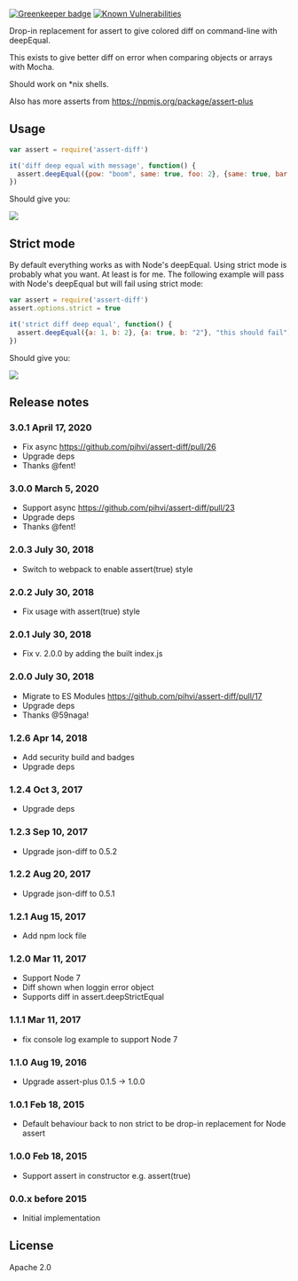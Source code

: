 [![Greenkeeper badge](https://badges.greenkeeper.io/pihvi/assert-diff.svg)](https://travis-ci.org/pihvi/assert-diff) [![Known Vulnerabilities](https://snyk.io/test/npm/assert-diff/badge.svg)](https://snyk.io/test/npm/assert-diff)

Drop-in replacement for assert to give colored diff on command-line with deepEqual.

This exists to give better diff on error when comparing objects or arrays with Mocha.

Should work on *nix shells.

Also has more asserts from https://npmjs.org/package/assert-plus

## Usage ##

```javascript
var assert = require('assert-diff')

it('diff deep equal with message', function() {
  assert.deepEqual({pow: "boom", same: true, foo: 2}, {same: true, bar: 2, pow: "bang"}, "this should fail")
})
```
Should give you:

![](https://raw.github.com/pihvi/assert-diff/master/test/example.png)

## Strict mode ##
By default everything works as with Node's deepEqual. Using strict mode is probably what you want. At least is for me.
The following example will pass with Node's deepEqual but will fail using strict mode:
```javascript
var assert = require('assert-diff')
assert.options.strict = true

it('strict diff deep equal', function() {
  assert.deepEqual({a: 1, b: 2}, {a: true, b: "2"}, "this should fail")
})
```
Should give you:

![](https://raw.github.com/pihvi/assert-diff/master/test/example2.png)

## Release notes ##

###  3.0.1 April 17, 2020  ###
- Fix async https://github.com/pihvi/assert-diff/pull/26
- Upgrade deps
- Thanks @fent!

###  3.0.0 March 5, 2020  ###
- Support async https://github.com/pihvi/assert-diff/pull/23
- Upgrade deps
- Thanks @fent!

###  2.0.3 July 30, 2018  ###
- Switch to webpack to enable assert(true) style

###  2.0.2 July 30, 2018  ###
- Fix usage with assert(true) style

###  2.0.1 July 30, 2018  ###
- Fix v. 2.0.0 by adding the built index.js

###  2.0.0 July 30, 2018  ###
- Migrate to ES Modules https://github.com/pihvi/assert-diff/pull/17
- Upgrade deps
- Thanks @59naga!

###  1.2.6 Apr 14, 2018  ###
- Add security build and badges
- Upgrade deps

###  1.2.4 Oct 3, 2017  ###
- Upgrade deps

###  1.2.3 Sep 10, 2017  ###
- Upgrade json-diff to 0.5.2

###  1.2.2 Aug 20, 2017  ###
- Upgrade json-diff to 0.5.1

###  1.2.1 Aug 15, 2017  ###
- Add npm lock file

###  1.2.0 Mar 11, 2017  ###
- Support Node 7
- Diff shown when loggin error object
- Supports diff in assert.deepStrictEqual

###  1.1.1 Mar 11, 2017  ###
- fix console log example to support Node 7 

###  1.1.0 Aug 19, 2016  ###
- Upgrade assert-plus 0.1.5 -> 1.0.0 

###  1.0.1 Feb 18, 2015  ###
- Default behaviour back to non strict to be drop-in replacement for Node assert

###  1.0.0 Feb 18, 2015  ###
- Support assert in constructor e.g. assert(true)

###  0.0.x before 2015 ###
- Initial implementation

## License ##
Apache 2.0
